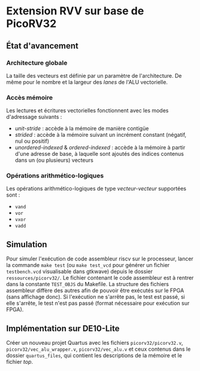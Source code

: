 # Extension RVV sur base de PicoRV32

## État d'avancement

### Architecture globale

La taille des vecteurs est définie par un paramètre de l'architecture. De même pour le nombre et la largeur des *lanes* de l'ALU vectorielle.

### Accès mémoire

Les lectures et écritures vectorielles fonctionnent avec les modes d'adressage suivants :

- *unit-stride* : accède à la mémoire de manière contigüe
- *strided* : accède à la mémoire suivant un incrément constant (négatif, nul ou positif)
- *unordered-indexed* & *ordered-indexed* : accède à la mémoire à partir d'une adresse de base, à laquelle sont ajoutés des indices contenus dans un (ou plusieurs) vecteurs

### Opérations arithmético-logiques

Les opérations arithmético-logiques de type *vecteur-vecteur* supportées sont :

- `vand`
- `vor`
- `vxor`
- `vadd`

## Simulation

Pour simuler l'exécution de code assembleur riscv sur le processeur, lancer la commande `make test` (ou `make test_vcd` pour générer un fichier `testbench.vcd` visualisable dans gtkwave) depuis le dossier `ressources/picorv32/`. Le fichier contenant le code assembleur est à rentrer dans la constante `TEST_OBJS` du Makefile. La structure des fichiers assembleur diffère des autres afin de pouvoir être exécutés sur le FPGA (sans affichage donc). Si l'exécution ne s'arrête pas, le test est passé, si elle s'arrête, le test n'est pas passé (format nécessaire pour exécution sur FPGA).

## Implémentation sur DE10-Lite

Créer un nouveau projet Quartus avec les fichiers `picorv32/picorv32.v`, `picorv32/vec_alu_wrapper.v`, `picorv32/vec_alu.v` et ceux contenus dans le dossier `quartus_files`, qui contient les descriptions de la mémoire et le fichier *top*.
